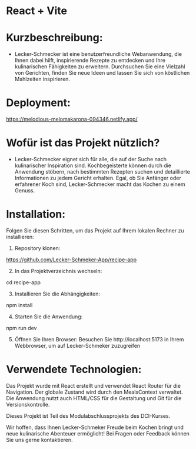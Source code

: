 # React + Vite

# Kurzbeschreibung:

- Lecker-Schmecker ist eine benutzerfreundliche Webanwendung, die Ihnen dabei hilft, inspirierende Rezepte zu entdecken und Ihre kulinarischen Fähigkeiten zu erweitern. Durchsuchen Sie eine Vielzahl von Gerichten, finden Sie neue Ideen und lassen Sie sich von köstlichen Mahlzeiten inspirieren.

# Deployment:

https://melodious-melomakarona-094346.netlify.app/

# Wofür ist das Projekt nützlich?

- Lecker-Schmecker eignet sich für alle, die auf der Suche nach kulinarischer Inspiration sind. Kochbegeisterte können durch die Anwendung stöbern, nach bestimmten Rezepten suchen und detaillierte Informationen zu jedem Gericht erhalten. Egal, ob Sie Anfänger oder erfahrener Koch sind, Lecker-Schmecker macht das Kochen zu einem Genuss.

# Installation:

Folgen Sie diesen Schritten, um das Projekt auf Ihrem lokalen Rechner zu installieren:

1. Repository klonen:

https://github.com/Lecker-Schmeker-App/recipe-app

2. In das Projektverzeichnis wechseln:

cd recipe-app

3. Installieren Sie die Abhängigkeiten:

npm install

4. Starten Sie die Anwendung:

npm run dev

5. Öffnen Sie Ihren Browser:
   Besuchen Sie http://localhost:5173 in Ihrem Webbrowser, um auf Lecker-Schmeker zuzugreifen

# Verwendete Technologien:

Das Projekt wurde mit React erstellt und verwendet React Router für die Navigation. Der globale Zustand wird durch den MealsContext verwaltet. Die Anwendung nutzt auch HTML/CSS für die Gestaltung und Git für die Versionskontrolle.

Dieses Projekt ist Teil des Modulabschlussprojekts des DCI-Kurses.

Wir hoffen, dass Ihnen Lecker-Schmeker Freude beim Kochen bringt und neue kulinarische Abenteuer ermöglicht! Bei Fragen oder Feedback können Sie uns gerne kontaktieren.
